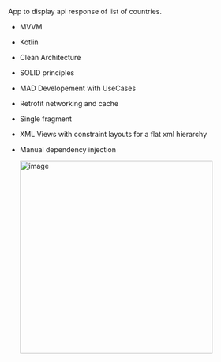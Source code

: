 App to display api response of list of countries.

 - MVVM
 - Kotlin
 - Clean Architecture
 - SOLID principles
 - MAD Developement with UseCases
 - Retrofit networking and cache
 - Single fragment
 - XML Views with constraint layouts for a flat xml hierarchy
 - Manual dependency injection

   <img width="390" alt="image" src="https://github.com/user-attachments/assets/c6c00547-571a-46aa-8e7a-e05dd0d0463f">
